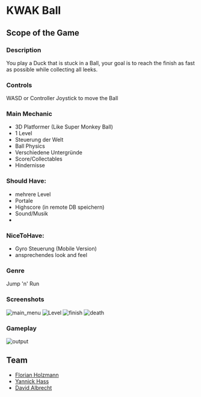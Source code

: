 # KWAK Ball

## Scope of the Game

### Description
 You play a Duck that is stuck in a Ball, your goal is to reach the finish as fast as possible while collecting all leeks.


### Controls
 WASD or Controller Joystick to move the Ball

### Main Mechanic
* 3D Platformer (Like Super Monkey Ball)
* 1 Level
* Steuerung der Welt
* Ball Physics
* Verschiedene Untergründe 
* Score/Collectables
* Hindernisse

### Should Have:
* mehrere Level
* Portale
* Highscore (in remote DB speichern)
* Sound/Musik
* 
### NiceToHave: 
* Gyro Steuerung (Mobile Version)
* ansprechendes look and feel

### Genre
Jump 'n' Run

### Screenshots
![main_menu](https://user-images.githubusercontent.com/56965143/153179184-b1ca1d3a-a260-4994-994b-b64b223d4d56.PNG)
![Level](https://user-images.githubusercontent.com/56965143/153179210-9cc7546d-ce1e-470a-b58e-ca760d603858.PNG)
![finish](https://user-images.githubusercontent.com/56965143/153179240-a285aeb5-31d0-4ed3-ba79-1d9a0a4c1c1a.PNG)
![death](https://user-images.githubusercontent.com/56965143/153179230-dfd8c2ba-dcf5-450e-8f53-99f992d79a7b.PNG)


### Gameplay

![output](https://user-images.githubusercontent.com/43883108/153183856-eacc9dd2-b330-4c86-8a41-102b954f82f5.gif)

## Team
* [Florian Holzmann](https://github.com/fwoodmann)
* [Yannick Hass](https://github.com/HassYannick)
* [David Albrecht](https://github.com/da-albrecht)

